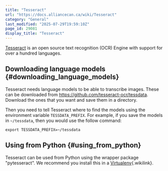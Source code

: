 ```yaml
---
title: "Tesseract"
url: "https://docs.alliancecan.ca/wiki/Tesseract"
category: "General"
last_modified: "2025-07-29T19:59:10Z"
page_id: 29081
display_title: "Tesseract"
---
```


[Tesseract](https://github.com/tesseract-ocr/tesseract) is an open source text recognition (OCR) Engine with support for over a hundred languages.

## Downloading language models {#downloading_language_models}

Tesseract needs language models to be able to transcribe images. These can be downloaded from <https://github.com/tesseract-ocr/tessdata>. Download the ones that you want and save them in a directory.

Then you need to tell Tesseract where to find the models using the environment variable `TESSDATA_PREFIX`. For example, if you save the models in `~/tessdata`, then you would use the follow command:

`export TESSDATA_PREFIX=~/tessdata`

## Using from Python {#using_from_python}

Tesseract can be used from Python using the wrapper package \"pytesseract\". We recommend you install this in a [Virtualenv](https://docs.alliancecan.ca/Virtualenv "Virtualenv"){.wikilink}.
